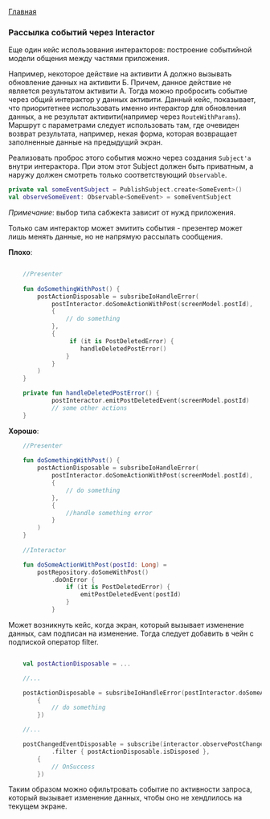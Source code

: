 [Главная](../main.md)

### Рассылка событий через Interactor

Еще один кейс использования интеракторов: построение событийной модели общения
между частями приложения.

Например, некоторое действие на активити А должно вызывать обновление
данных на активити Б. Причем, данное действие не является результатом активити А.
Тогда можно пробросить событие через общий интерактор у данных активити.
Данный кейс, показывает, что приоритетнее использовать именно интерактор для
обновления данных, а не результат активити(например через `RouteWithParams`).
Маршрут с параметрами следует использовать там, где очевиден возврат результата, например,
некая форма, которая возвращает заполненные данные на предыдущий экран.

Реализовать проброс этого события можно через создания `Subject'а` внутри
интерактора. При этом этот Subject должен быть приватным, а наружу должен
смотреть только соответствующий `Observable`.

``` kotlin
private val someEventSubject = PublishSubject.create<SomeEvent>()
val observeSomeEvent: Observable<SomeEvent> = someEventSubject
```

*Примечание*: выбор типа сабжекта зависит от нужд приложения.

Только сам интерактор может эмитить события - презентер может лишь менять данные,
но не напрямую рассылать сообщения.

**Плохо**:

```kotlin

    //Presenter
    
    fun doSomethingWithPost() {
        postActionDisposable = subsribeIoHandleError(
            postInteractor.doSomeActionWithPost(screenModel.postId),
            {
                // do something
            },
            {
                 if (it is PostDeletedError) {
                    handleDeletedPostError()
                }
            }
        )
    }

    private fun handleDeletedPostError() {
            postInteractor.emitPostDeletedEvent(screenModel.postId)
            // some other actions
    }

```

**Хорошо**:

```kotlin
    //Presenter
    
    fun doSomethingWithPost() {
        postActionDisposable = subsribeIoHandleError(
            postInteractor.doSomeActionWithPost(screenModel.postId),
            {
                // do something
            },
            {
                //handle something error
            }
        )
    }
    
    //Interactor

    fun doSomeActionWithPost(postId: Long) =
        postRepository.doSomeWithPost()
            .doOnError {
                if (it is PostDeletedError) {
                    emitPostDeletedEvent(postId)
                }
            }

```

Может возникнуть кейс, когда экран, который вызывает изменение данных, сам
подписан на изменение. Тогда следует добавить в чейн с подпиской оператор filter.

``` kotlin

    val postActionDisposable = ...

    //...

    postActionDisposable = subsribeIoHandleError(postInteractor.doSomeActionWithPost(screenModel.postId),
        {
            // do something
        })

    //...

    postChangedEventDisposable = subscribe(interactor.observePostChangedEvent
            .filter { postActionDisposable.isDisposed },
        {
            // OnSuccess
        })
```

Таким образом можно офильтровать событие по активности запроса, который вызывает
изменение данных, чтобы оно не хендлилось на текущем экране.